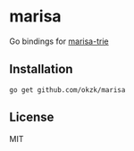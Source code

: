 # marisa

Go bindings for [marisa-trie](https://github.com/s-yata/marisa-trie)

## Installation

```
go get github.com/okzk/marisa
```

## License

MIT
